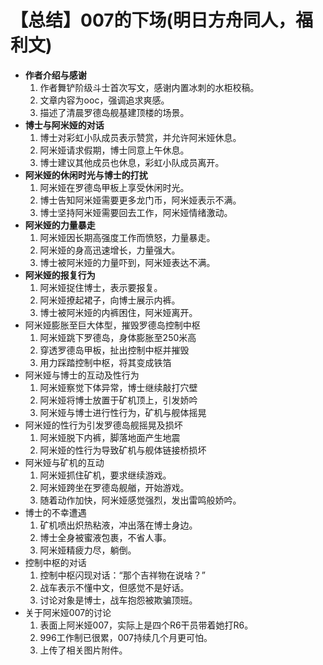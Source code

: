 # 【总结】007的下场(明日方舟同人，福利文)

-   **作者介绍与感谢**
    1.  作者舞铲阶级斗士首次写文，感谢内置冰刺的水柜校稿。
    2.  文章内容为ooc，强调追求爽感。
    3.  描述了清晨罗德岛舰基建顶楼的场景。
-   **博士与阿米娅的对话**
    1.  博士对彩虹小队成员表示赞赏，并允许阿米娅休息。
    2.  阿米娅请求假期，博士同意上午休息。
    3.  博士建议其他成员也休息，彩虹小队成员离开。
-   **阿米娅的休闲时光与博士的打扰**
    1.  阿米娅在罗德岛甲板上享受休闲时光。
    2.  博士告知阿米娅需要更多龙门币，阿米娅表示不满。
    3.  博士坚持阿米娅需要回去工作，阿米娅情绪激动。
-   **阿米娅的力量暴走**
    1.  阿米娅因长期高强度工作而愤怒，力量暴走。
    2.  阿米娅的身高迅速增长，力量强大。
    3.  博士被阿米娅的力量吓到，阿米娅表达不满。
-   **阿米娅的报复行为**
    1.  阿米娅捉住博士，表示要报复。
    2.  阿米娅撩起裙子，向博士展示内裤。
    3.  博士被阿米娅的内裤困住，阿米娅离开。
-   阿米娅膨胀至巨大体型，摧毁罗德岛控制中枢
    1.  阿米娅跳下罗德岛，身体膨胀至250米高
    2.  穿透罗德岛甲板，扯出控制中枢并摧毁
    3.  用力踩踏控制中枢，将其变成铁箔
-   阿米娅与博士的互动及性行为
    1.  阿米娅察觉下体异常，博士继续敲打穴壁
    2.  阿米娅将博士放置于矿机顶上，引发娇吟
    3.  阿米娅与博士进行性行为，矿机与舰体摇晃
-   阿米娅的性行为引发罗德岛舰摇晃及损坏
    1.  阿米娅脱下内裤，脚落地面产生地震
    2.  阿米娅的性行为导致矿机与舰体链接桥损坏
-   阿米娅与矿机的互动
    1.  阿米娅抓住矿机，要求继续游戏。
    2.  阿米娅跨坐在罗德岛舰艏，开始游戏。
    3.  随着动作加快，阿米娅感觉强烈，发出雷鸣般娇吟。
-   博士的不幸遭遇
    1.  矿机喷出炽热粘液，冲出落在博士身边。
    2.  博士全身被蜜液包裹，不省人事。
    3.  阿米娅精疲力尽，躺倒。
-   控制中枢的对话
    1.  控制中枢闪现对话：“那个吉祥物在说啥？”
    2.  战车表示不懂中文，但感觉不是好话。
    3.  讨论对象是博士，战车抱怨被欺骗顶班。
-   关于阿米娅007的讨论
    1.  表面上阿米娅007，实际上是四个R6干员带着她打R6。
    2.  996工作制已很累，007持续几个月更可怕。
    3.  上传了相关图片附件。